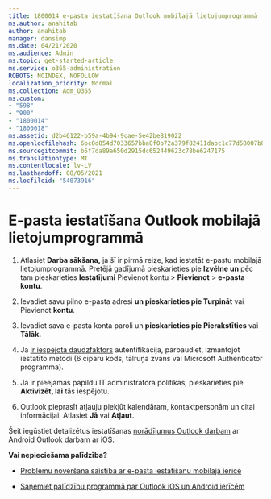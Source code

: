 ```yaml
---
title: 1800014 e-pasta iestatīšana Outlook mobilajā lietojumprogrammā
ms.author: anahitab
author: anahitab
manager: dansimp
ms.date: 04/21/2020
ms.audience: Admin
ms.topic: get-started-article
ms.service: o365-administration
ROBOTS: NOINDEX, NOFOLLOW
localization_priority: Normal
ms.collection: Adm_O365
ms.custom:
- "598"
- "900"
- "1800014"
- "1800018"
ms.assetid: d2b46122-b59a-4b94-9cae-5e42be819022
ms.openlocfilehash: 6bc0d854d7033657bba8f0b72a379f82411dabc1c77d58007b8b93f8179daf5a
ms.sourcegitcommit: b5f7da89a650d2915dc652449623c78be6247175
ms.translationtype: MT
ms.contentlocale: lv-LV
ms.lasthandoff: 08/05/2021
ms.locfileid: "54073916"
---
```

# <a name="set-up-email-in-the-outlook-mobile-app"></a>E-pasta iestatīšana Outlook mobilajā lietojumprogrammā

1. Atlasiet **Darba sākšana,** ja šī ir pirmā reize, kad iestatāt e-pastu mobilajā lietojumprogrammā. Pretējā gadījumā pieskarieties pie **Izvēlne un** pēc tam pieskarieties **Iestatījumi** Pievienot kontu \> **Pievienot** \> **e-pasta kontu**.

2. Ievadiet savu pilno e-pasta adresi **un pieskarieties pie Turpināt** vai Pievienot **kontu**.

3. Ievadiet sava e-pasta konta paroli un **pieskarieties pie Pierakstīties** vai **Tālāk.**

4. Ja [ir iespējota daudzfaktors](https://docs.microsoft.com/microsoft-365/admin/security-and-compliance/set-up-multi-factor-authentication) autentifikācija, pārbaudiet, izmantojot iestatīto metodi (6 ciparu kods, tālruņa zvans vai Microsoft Authenticator programma).

5. Ja ir pieejamas papildu IT administratora politikas, pieskarieties pie **Aktivizēt, lai** tās iespējotu.

6. Outlook pieprasīt atļauju piekļūt kalendāram, kontaktpersonām un citai informācijai. Atlasiet **Jā** vai **Atļaut**.

Šeit iegūstiet detalizētus iestatīšanas [norādījumus Outlook darbam](https://support.office.com/article/886db551-8dfa-4fd5-b835-f8e532091872.aspx) ar Android Outlook darbam ar [iOS.](https://support.office.com/article/b2de2161-cc1d-49ef-9ef9-81acd1c8e234.aspx)
  
 **Vai nepieciešama palīdzība?**
  
- [Problēmu novēršana saistībā ar e-pasta iestatīšanu mobilajā ierīcē](https://support.office.com/article/a264ef01-9c88-48fb-9285-7017e4f31f02.aspx)

- [Saņemiet palīdzību programmā par Outlook iOS un Android ierīcēm](https://support.office.com/article/218a22d1-9fa5-4889-b689-de1c63493243.aspx#ID0EAABAAA=Contact_Support)

